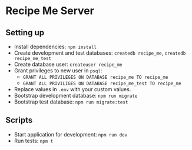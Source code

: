 # Recipe Me Server

## Setting up

- Install dependencies: `npm install`
- Create development and test databases: `createdb recipe_me`, `createdb recipe_me_test`
- Create database user: `createuser recipe_me`
- Grant privileges to new user in `psql`:
    - `GRANT ALL PRIVILEGES ON DATABASE recipe_me TO recipe_me`
    - `GRANT ALL PRIVILIGES ON DATABASE recipe_me_test TO recipe_me`
- Replace values in `.env` with your custom values.
- Bootstrap development database: `npm run migrate`
- Bootstrap test database: `npm run migrate:test`

## Scripts

- Start application for development: `npm run dev`
- Run tests: `npm t`